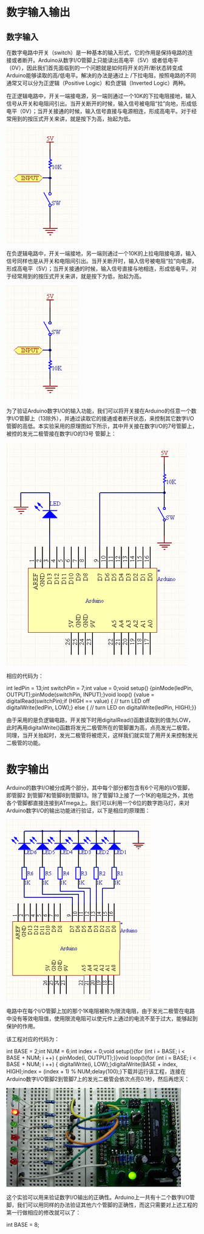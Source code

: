 # 数字输入输出

## 数字输入



在数字电路中开关（switch）是一种基本的输入形式，它的作用是保持电路的连接或者断开。Arduino从数字I/O管脚上只能读出高电平（5V）或者低电平（0V），因此我们首先面临到的一个问题就是如何将开关的开/断状态转变成Arduino能够读取的高/低电平。解决的办法是通过上 /下拉电阻，按照电路的不同通常又可以分为正逻辑（Positive Logic）和负逻辑（Inverted Logic）两种。

在正逻辑电路中，开关一端接电源，另一端则通过一个10K的下拉电阻接地，输入信号从开关和电阻间引出。当开关断开的时候，输入信号被电阻“拉”向地，形成低电平（0V）；当开关接通的时候，输入信号直接与电源相连，形成高电平。对于经常用到的按压式开关来讲，就是按下为高，抬起为低。

![D1](assets/d1.png)

在负逻辑电路中，开关一端接地，另一端则通过一个10K的上拉电阻接电源，输入信号同样也是从开关和电阻间引出。当开关断开时，输入信号被电阻“拉”向电源，形成高电平（5V）；当开关接通的时候，输入信号直接与地相连，形成低电平。对于经常用到的按压式开关来讲，就是按下为低，抬起为高。

![D2](assets/d2.png)

为了验证Arduino数字I/O的输入功能，我们可以将开关接在Arduino的任意一个数字I/O管脚上（13除外），并通过读取它的接通或者断开状态，来控制其它数字I/O管脚的高低。本实验采用的原理图如下所示，其中开关接在数字I/O的7号管脚上，被控的发光二极管接在数字I/O的13号 管脚上：

![D3](assets/d3.png)

相应的代码为：

int ledPin = 13;int switchPin = 7;int value = 0;void setup() {pinMode(ledPin, OUTPUT);pinMode(switchPin, INPUT);}void loop() {value = digitalRead(switchPin);if (HIGH == value) {    // turn LED off    digitalWrite(ledPin, LOW);} else {    // turn LED on    digitalWrite(ledPin, HIGH);}}

由于采用的是负逻辑电路，开关按下时用digitalRead()函数读取到的值为LOW，此时再用digitalWrite()函数将发光二极管所在的管脚置为高，点亮发光二极管。同理，当开关抬起时，发光二极管将被熄灭，这样我们就实现了用开关来控制发光二极管的功能。

# 数字输出


Arduino的数字I/O被分成两个部分，其中每个部分都包含有6个可用的I/O管脚，即管脚2 到管脚7和管脚8到管脚13。除了管脚13上接了一个1K的电阻之外，其他各个管脚都直接连接到ATmega上。我们可以利用一个6位的数字跑马灯，来对 Arduino数字I/O的输出功能进行验证，以下是相应的原理图：

![D4](assets/d4.png)

电路中在每个I/O管脚上加的那个1K电阻被称为限流电阻，由于发光二极管在电路中没有等效电阻值，使用限流电阻可以使元件上通过的电流不至于过大，能够起到保护的作用。

该工程对应的代码为：

int BASE = 2;int NUM = 6;int index = 0;void setup(){for (int i = BASE; i < BASE + NUM; i ++) {    pinMode(i, OUTPUT);}}void loop(){for (int i = BASE; i < BASE + NUM; i ++) {    digitalWrite(i, LOW);}digitalWrite(BASE + index, HIGH);index = (index + 1) % NUM;delay(100);}下载并运行该工程，连接在Arduino数字I/O管脚2到管脚7上的发光二极管会依次点亮0.1秒，然后再熄灭：

![D5](assets/d5.jpeg)

这个实验可以用来验证数字I/O输出的正确性。Arduino上一共有十二个数字I/O管脚，我们可以用同样的办法验证其他六个管脚的正确性，而这只需要对上述工程的第一行做相应的修改就可以了：

int BASE = 8;